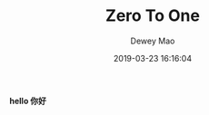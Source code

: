 ﻿--- 
layout: post 
title: "Zero To One" 
date: 2019-03-23 16:16:04 
author: Dewey Mao 
categories: BOOK 
--- 
#### hello 你好